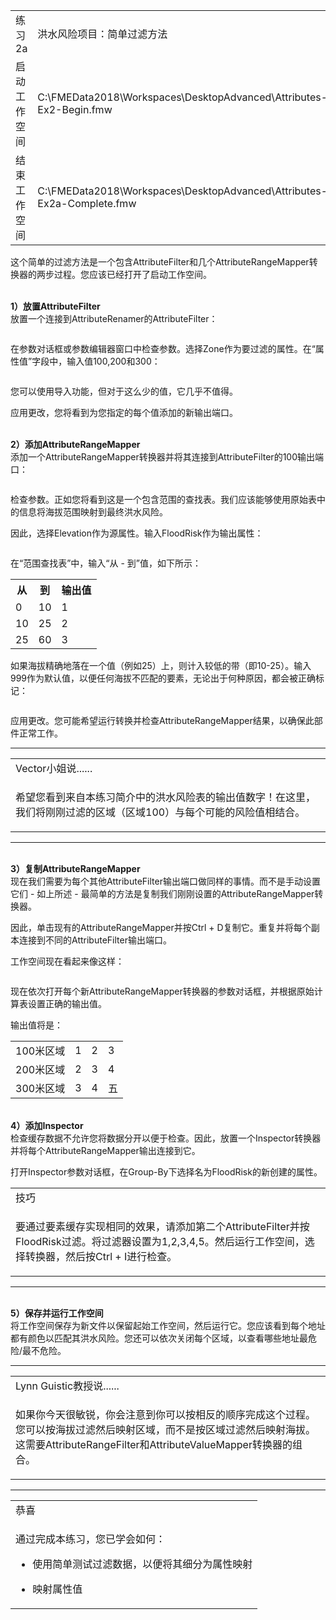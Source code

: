     
  <div id="readme" class="readme blob instapaper_body">
    <article class="markdown-body entry-content" itemprop="text">
<table>
<tbody><tr>
<td>
<i></i><font style="vertical-align: inherit;"><font style="vertical-align: inherit;">
练习2a
</font></font></td>
<td><font style="vertical-align: inherit;"><font style="vertical-align: inherit;">
洪水风险项目：简单过滤方法
</font></font></td>
</tr>
<tr>
<td><font style="vertical-align: inherit;"><font style="vertical-align: inherit;">启动工作空间</font></font></td>
<td><font style="vertical-align: inherit;"><font style="vertical-align: inherit;">C:\FMEData2018\Workspaces\DesktopAdvanced\Attributes-Ex2-Begin.fmw</font></font></td>
</tr>
<tr>
<td><font style="vertical-align: inherit;"><font style="vertical-align: inherit;">结束工作空间</font></font></td>
<td><font style="vertical-align: inherit;"><font style="vertical-align: inherit;">C:\FMEData2018\Workspaces\DesktopAdvanced\Attributes-Ex2a-Complete.fmw</font></font></td>
</tr>
</tbody></table>
<p><font style="vertical-align: inherit;"><font style="vertical-align: inherit;">这个简单的过滤方法是一个包含AttributeFilter和几个AttributeRangeMapper转换器的两步过程。</font><font style="vertical-align: inherit;">您应该已经打开了启动工作空间。</font></font></p>
<p><br><strong><font style="vertical-align: inherit;"><font style="vertical-align: inherit;">1）放置AttributeFilter</font></font></strong>
<br><font style="vertical-align: inherit;"><font style="vertical-align: inherit;">放置一个连接到AttributeRenamer的AttributeFilter：</font></font></p>
<p><a target="_blank" href="https://github.com/safesoftware/FMETraining/blob/Desktop-Advanced-2018/DesktopAdvanced1Attributes/Images/Img1.219.Ex2a.AttributeFilterOnCanvas.png"><img src="./Images/Img1.219.Ex2a.AttributeFilterOnCanvas.png" alt="" style="max-width:100%;"></a></p>
<p><font style="vertical-align: inherit;"><font style="vertical-align: inherit;">在参数对话框或参数编辑器窗口中检查参数。</font><font style="vertical-align: inherit;">选择Zone作为要过滤的属性。</font><font style="vertical-align: inherit;">在“属性值”字段中，输入值100,200和300：</font></font></p>
<p><a target="_blank" href="https://github.com/safesoftware/FMETraining/blob/Desktop-Advanced-2018/DesktopAdvanced1Attributes/Images/Img1.220.Ex2a.AttributeFilterParameters.png"><img src="./Images/Img1.220.Ex2a.AttributeFilterParameters.png" alt="" style="max-width:100%;"></a></p>
<p><font style="vertical-align: inherit;"><font style="vertical-align: inherit;">您可以使用导入功能，但对于这么少的值，它几乎不值得。</font></font></p>
<p><font style="vertical-align: inherit;"><font style="vertical-align: inherit;">应用更改，您将看到为您指定的每个值添加的新输出端口。</font></font></p>
<p><br><strong><font style="vertical-align: inherit;"><font style="vertical-align: inherit;">2）添加AttributeRangeMapper</font></font></strong>
<br><font style="vertical-align: inherit;"><font style="vertical-align: inherit;">添加一个AttributeRangeMapper转换器并将其连接到AttributeFilter的100输出端口：</font></font></p>
<p><a target="_blank" href="https://github.com/safesoftware/FMETraining/blob/Desktop-Advanced-2018/DesktopAdvanced1Attributes/Images/Img1.221.Ex2a.AttributeRangeMapperOnCanvas.png"><img src="./Images/ImagesImg1.221.Ex2a.AttributeRangeMapperOnCanvas.png" alt="" style="max-width:100%;"></a></p>
<p><font style="vertical-align: inherit;"><font style="vertical-align: inherit;">检查参数。</font><font style="vertical-align: inherit;">正如您将看到这是一个包含范围的查找表。</font><font style="vertical-align: inherit;">我们应该能够使用原始表中的信息将海拔范围映射到最终洪水风险。</font></font></p>
<p><font style="vertical-align: inherit;"><font style="vertical-align: inherit;">因此，选择Elevation作为源属性。</font><font style="vertical-align: inherit;">输入FloodRisk作为输出属性：</font></font></p>
<p><a target="_blank" href="https://github.com/safesoftware/FMETraining/blob/Desktop-Advanced-2018/DesktopAdvanced1Attributes/Images/Img1.222.Ex2a.AttributeRangeMapperParameters1.png"><img src="./Images/Img1.222.Ex2a.AttributeRangeMapperParameters1.png" alt="" style="max-width:100%;"></a></p>
<p><font style="vertical-align: inherit;"><font style="vertical-align: inherit;">在“范围查找表”中，输入“从 - 到”值，如下所示：</font></font></p>
<table>
<tbody><tr><th><font style="vertical-align: inherit;"><font style="vertical-align: inherit;">从</font></font></th><th><font style="vertical-align: inherit;"><font style="vertical-align: inherit;">到</font></font></th><th><font style="vertical-align: inherit;"><font style="vertical-align: inherit;">输出值</font></font></th></tr>
<tr><td><font style="vertical-align: inherit;"><font style="vertical-align: inherit;">0</font></font></td><td><font style="vertical-align: inherit;"><font style="vertical-align: inherit;">10</font></font></td><td><font style="vertical-align: inherit;"><font style="vertical-align: inherit;">1</font></font></td></tr>
<tr><td><font style="vertical-align: inherit;"><font style="vertical-align: inherit;">10</font></font></td><td><font style="vertical-align: inherit;"><font style="vertical-align: inherit;">25</font></font></td><td><font style="vertical-align: inherit;"><font style="vertical-align: inherit;">2</font></font></td></tr>
<tr><td><font style="vertical-align: inherit;"><font style="vertical-align: inherit;">25</font></font></td><td><font style="vertical-align: inherit;"><font style="vertical-align: inherit;">60</font></font></td><td><font style="vertical-align: inherit;"><font style="vertical-align: inherit;">3</font></font></td></tr>
</tbody></table>
<p><font style="vertical-align: inherit;"><font style="vertical-align: inherit;">如果海拔精确地落在一个值（例如25）上，则计入较低的带（即10-25）。</font><font style="vertical-align: inherit;">输入999作为默认值，以便任何海拔不匹配的要素，无论出于何种原因，都会被正确标记：</font></font></p>
<p><a target="_blank" href="https://github.com/safesoftware/FMETraining/blob/Desktop-Advanced-2018/DesktopAdvanced1Attributes/Images/Img1.223.Ex2a.AttributeRangeMapperParameters2.png"><img src="./Images/Img1.223.Ex2a.AttributeRangeMapperParameters2.png" alt="" style="max-width:100%;"></a></p>
<p><font style="vertical-align: inherit;"><font style="vertical-align: inherit;">应用更改。</font><font style="vertical-align: inherit;">您可能希望运行转换并检查AttributeRangeMapper结果，以确保此部件正常工作。</font></font></p>
<hr>

<table>
<tbody><tr>
<td>
<i></i><font style="vertical-align: inherit;"><font style="vertical-align: inherit;">
Vector小姐说......
</font></font></td>
</tr>
<tr>
<td><font style="vertical-align: inherit;"><font style="vertical-align: inherit;">

希望您看到来自本练习简介中的洪水风险表的输出值数字！</font><font style="vertical-align: inherit;">在这里，我们将刚刚过滤的区域（区域100）与每个可能的风险值相结合。

</font></font></td>
</tr>
</tbody></table>
<hr>
<p><br><strong><font style="vertical-align: inherit;"><font style="vertical-align: inherit;">3）复制AttributeRangeMapper</font></font></strong>
<br><font style="vertical-align: inherit;"><font style="vertical-align: inherit;">现在我们需要为每个其他AttributeFilter输出端口做同样的事情。</font><font style="vertical-align: inherit;">而不是手动设置它们 - 如上所述 - 最简单的方法是复制我们刚刚设置的AttributeRangeMapper转换器。</font></font></p>
<p><font style="vertical-align: inherit;"><font style="vertical-align: inherit;">因此，单击现有的AttributeRangeMapper并按Ctrl + D复制它。</font><font style="vertical-align: inherit;">重复并将每个副本连接到不同的AttributeFilter输出端口。</font></font></p>
<p><font style="vertical-align: inherit;"><font style="vertical-align: inherit;">工作空间现在看起来像这样：</font></font></p>
<p><a target="_blank" href="https://github.com/safesoftware/FMETraining/blob/Desktop-Advanced-2018/DesktopAdvanced1Attributes/Images/Img1.224.Ex2a.AttributeRangeMappersx3.png"><img src="./Images/Img1.224.Ex2a.AttributeRangeMappersx3.png" alt="" style="max-width:100%;"></a></p>
<p><font style="vertical-align: inherit;"><font style="vertical-align: inherit;">现在依次打开每个新AttributeRangeMapper转换器的参数对话框，并根据原始计算表设置正确的输出值。</font></font></p>
<p><font style="vertical-align: inherit;"><font style="vertical-align: inherit;">输出值将是：</font></font></p>
<table>
<tbody><tr><td><font style="vertical-align: inherit;"><font style="vertical-align: inherit;">100米区域</font></font></td><td><font style="vertical-align: inherit;"><font style="vertical-align: inherit;">1</font></font></td><td><font style="vertical-align: inherit;"><font style="vertical-align: inherit;">2</font></font></td><td><font style="vertical-align: inherit;"><font style="vertical-align: inherit;">3</font></font></td></tr>
<tr><td><font style="vertical-align: inherit;"><font style="vertical-align: inherit;">200米区域</font></font></td><td><font style="vertical-align: inherit;"><font style="vertical-align: inherit;">2</font></font></td><td><font style="vertical-align: inherit;"><font style="vertical-align: inherit;">3</font></font></td><td><font style="vertical-align: inherit;"><font style="vertical-align: inherit;">4</font></font></td></tr>
<tr><td><font style="vertical-align: inherit;"><font style="vertical-align: inherit;">300米区域</font></font></td><td><font style="vertical-align: inherit;"><font style="vertical-align: inherit;">3</font></font></td><td><font style="vertical-align: inherit;"><font style="vertical-align: inherit;">4</font></font></td><td><font style="vertical-align: inherit;"><font style="vertical-align: inherit;">五</font></font></td></tr>
</tbody></table>
<p><br><strong><font style="vertical-align: inherit;"><font style="vertical-align: inherit;">4）添加Inspector</font></font></strong>
<br><font style="vertical-align: inherit;"><font style="vertical-align: inherit;">检查缓存数据不允许您将数据分开以便于检查。</font><font style="vertical-align: inherit;">因此，放置一个Inspector转换器并将每个AttributeRangeMapper输出连接到它。</font></font></p>
<p><font style="vertical-align: inherit;"><font style="vertical-align: inherit;">打开Inspector参数对话框，在Group-By下选择名为FloodRisk的新创建的属性。</font></font></p>
 
<table>
<tbody><tr>
<td>
<i></i><font style="vertical-align: inherit;"><font style="vertical-align: inherit;">
技巧
</font></font></td>
</tr>
<tr>
<td><font style="vertical-align: inherit;"><font style="vertical-align: inherit;">

要通过要素缓存实现相同的效果，请添加第二个AttributeFilter并按FloodRisk过滤。</font><font style="vertical-align: inherit;">将过滤器设置为1,2,3,4,5。</font><font style="vertical-align: inherit;">然后运行工作空间，选择转换器，然后按Ctrl + I进行检查。

</font></font></td>
</tr>
</tbody></table>
<hr>
<p><br><strong><font style="vertical-align: inherit;"><font style="vertical-align: inherit;">5）保存并运行工作空间</font></font></strong>
<br><font style="vertical-align: inherit;"><font style="vertical-align: inherit;">将工作空间</font></strong><font style="vertical-align: inherit;">保存为新文件以保留起始工作空间，然后运行它。</font><font style="vertical-align: inherit;">您应该看到每个地址都有颜色以匹配其洪水风险。</font><font style="vertical-align: inherit;">您还可以依次关闭每个区域，以查看哪些地址最危险/最不危险。</font></font></p>
<hr>
<table>
<tbody><tr>
<td>
<i></i><font style="vertical-align: inherit;"><font style="vertical-align: inherit;">
Lynn Guistic教授说......
</font></font></td>
</tr>
<tr>
<td><font style="vertical-align: inherit;"><font style="vertical-align: inherit;">

如果你今天很敏锐，你会注意到你可以按相反的顺序完成这个过程。</font><font style="vertical-align: inherit;">您可以按海拔过滤然后映射区域，而不是按区域过滤然后映射海拔。</font><font style="vertical-align: inherit;">这需要AttributeRangeFilter和AttributeValueMapper转换器的组合。

</font></font></td>
</tr>
</tbody></table>
<hr>
 
<table>
<tbody><tr>
<td>
<i></i><font style="vertical-align: inherit;"><font style="vertical-align: inherit;">
恭喜
</font></font></td>
</tr>
<tr>
<td><font style="vertical-align: inherit;"><font style="vertical-align: inherit;">

通过完成本练习，您已学会如何：
</font></font><ul><li><font style="vertical-align: inherit;"><font style="vertical-align: inherit;">使用简单测试过滤数据，以便将其细分为属性映射</font></font></li>
<li><font style="vertical-align: inherit;"><font style="vertical-align: inherit;">映射属性值</font></font></li></ul>

</td>
</tr>
</tbody></table>
</article>
  </div>
</div></body></html>